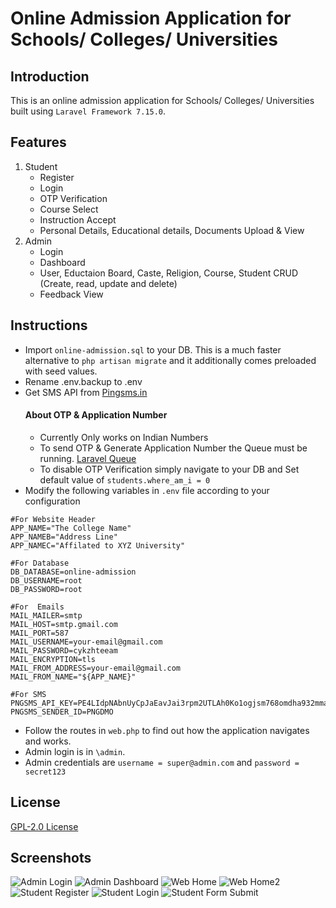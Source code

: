 # Online Admission Application for Schools/ Colleges/ Universities
## Introduction
 This is an online admission application for Schools/ Colleges/ Universities built using ```Laravel Framework 7.15.0```.
 
## Features
1. Student
    - Register
    - Login
    - OTP Verification
    - Course Select
    - Instruction Accept
    - Personal Details, Educational details, Documents Upload & View 
1. Admin
    - Login
    - Dashboard
    - User, Eductaion Board, Caste, Religion, Course, Student CRUD (Create, read, update and delete)
    - Feedback View
## Instructions
   - Import ```online-admission.sql``` to your DB. This is a much faster alternative to ```php artisan migrate``` and it additionally comes preloaded with seed values.
   - Rename .env.backup to .env
   - Get SMS API from [Pingsms.in](https://github.com/sa1if3/Quickstart-guide-on-sending-SMS-using-API)
      #### About OTP & Application Number
      - Currently Only works on Indian Numbers
      - To send OTP & Generate Application Number the Queue must be running. [Laravel Queue](https://laravel.com/docs/7.x/queues)
      - To disable OTP Verification simply navigate to your DB and Set default value of  `students.where_am_i = 0`
   - Modify the following variables in ```.env``` file according to your configuration
 ```env
 #For Website Header
 APP_NAME="The College Name"
 APP_NAMEB="Address Line"
 APP_NAMEC="Affilated to XYZ University"
 
 #For Database
 DB_DATABASE=online-admission
 DB_USERNAME=root
 DB_PASSWORD=root
 
 #For  Emails
MAIL_MAILER=smtp
MAIL_HOST=smtp.gmail.com
MAIL_PORT=587
MAIL_USERNAME=your-email@gmail.com
MAIL_PASSWORD=cykzhteeam
MAIL_ENCRYPTION=tls
MAIL_FROM_ADDRESS=your-email@gmail.com
MAIL_FROM_NAME="${APP_NAME}"

#For SMS
PNGSMS_API_KEY=PE4LIdpNAbnUyCpJaEavJai3rpm2UTLAh0Ko1ogjsm768omdha932mmakahw12KHG
PNGSMS_SENDER_ID=PNGDMO
  ```
  - Follow the routes in ```web.php``` to find out how the application navigates and works.
  - Admin login is in ```\admin```.
  - Admin credentials are ```username = super@admin.com``` and ```password = secret123```
## License
[GPL-2.0 License](https://github.com/sa1if3/online-admission-application-for-colleges/blob/master/LICENSE)

## Screenshots
![Admin Login](https://github.com/sa1if3/online-admission-application-for-colleges/blob/master/public/student_front/images/screenshot1.JPG)
![Admin Dashboard](https://github.com/sa1if3/online-admission-application-for-colleges/blob/master/public/student_front/images/screenshot2.JPG)
![Web Home](https://github.com/sa1if3/online-admission-application-for-colleges/blob/master/public/student_front/images/screenshot3.JPG)
![Web Home2](https://github.com/sa1if3/online-admission-application-for-colleges/blob/master/public/student_front/images/screenshot4.JPG)
![Student Register](https://github.com/sa1if3/online-admission-application-for-colleges/blob/master/public/student_front/images/screenshot5.JPG)
![Student Login](https://github.com/sa1if3/online-admission-application-for-colleges/blob/master/public/student_front/images/screenshot6.JPG)
![Student Form Submit](https://github.com/sa1if3/online-admission-application-for-colleges/blob/master/public/student_front/images/screenshot7.JPG)
